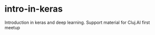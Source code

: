 # intro-in-keras
Introduction in keras and deep learning. Support material for Cluj.AI first meetup
